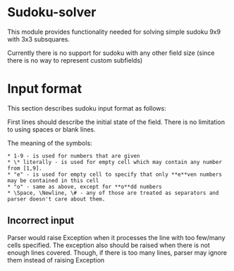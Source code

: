 # Sudoku-solver

This module provides functionality needed for solving simple sudoku 9x9 with 3x3 subsquares.

Currently there is no support for sudoku with any other field size (since there is no way to represent custom subfields)

# Input format

This section describes sudoku input format as follows:

First lines should describe the initial state of the field. There is no limitation to using spaces or blank lines.

The meaning of the symbols:

    * 1-9 - is used for numbers that are given
    * \* literally - is used for empty cell which may contain any number from [1,9].
    * "e" - is used for empty cell to specify that only **e**ven numbers may be contained in this cell
    * "o" - same as above, except for **o**dd numbers
    * \Space, \Newline, \# - any of those are treated as separators and parser doesn't care about them.

## Incorrect input

Parser would raise Exception when it processes the line with too few/many cells specified. The exception also should be raised when there is not enough lines covered.
Though, if there is too many lines, parser may ignore them instead of raising Exception
